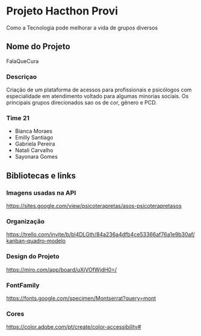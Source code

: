 # Projeto Hacthon Provi

Como a Tecnologia pode melhorar a vida de grupos diversos

## Nome do Projeto

FalaQueCura

### Descriçao

Criação de um plataforma de acessos para profissionais e psicólogos com especialidade em atendimento voltado para algumas minorias sociais. Os principais grupos direcionados sao os de cor, gênero e PCD.

### Time 21

<ul>

<li>Bianca Moraes</li>
<li>Emilly Santiago</li>
<li>Gabriela Pereira</li>
<li>Natali Carvalho</li>
<li>Sayonara Gomes</li>

</ul>

## Bibliotecas e links

### Imagens usadas na API

https://sites.google.com/view/psicoterapretas/asos-psicoterapretasos

### Organização

https://trello.com/invite/b/bl4DLGth/84a236a4dfb4ce53366af76a1e9b30af/kanban-quadro-modelo

### Design do Projeto

https://miro.com/app/board/uXjVOfWjdH0=/

### FontFamily

https://fonts.google.com/specimen/Montserrat?query=mont

### Cores

https://color.adobe.com/pt/create/color-accessibility#
